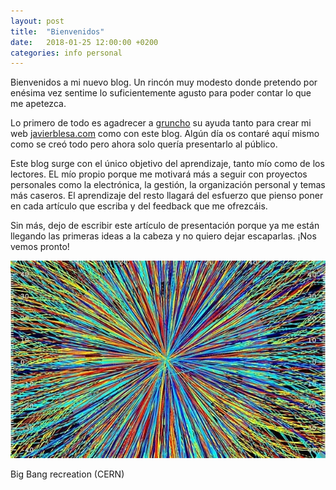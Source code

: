 ```yaml
---
layout: post
title:  "Bienvenidos"
date:   2018-01-25 12:00:00 +0200
categories: info personal
---
```

Bienvenidos a mi nuevo blog. Un rincón muy modesto donde pretendo por enésima vez sentime lo suficientemente agusto para poder contar lo que me apetezca. 

Lo primero de todo es agadrecer a [gruncho](http://worldx3.com) su ayuda tanto para crear mi web [javierblesa.com](http://javierblesa.com) como con este blog. Algún día os contaré aquí mismo como se creó todo pero ahora solo quería presentarlo al público.

Este blog surge con el único objetivo del aprendizaje, tanto mío como de los lectores. EL mío propio porque me motivará más a seguir con proyectos personales como la electrónica, la gestión, la organización personal y temas más caseros. El aprendizaje del resto llagará del esfuerzo que pienso poner en cada artículo que escriba y del feedback que me ofrezcáis.

Sin más, dejo de escribir este artículo de presentación porque ya me están llegando las primeras ideas a la cabeza y no quiero dejar escaparlas. ¡Nos vemos pronto!

![Big Bang recreation (CERN))](/assets/images/media/big-bang.jpg)
<div class="pie">Big Bang recreation (CERN)</div>
